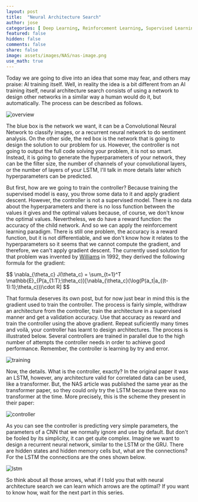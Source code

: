 ```yaml
---
layout: post
title:  "Neural Architecture Search"
author: jose
categories: [ Deep Learning, Reinforcement Learning, Supervised Learning, Happy Ideas ]
featured: false
hidden: false
comments: false
share: false
image: assets/images/NAS/nas-image.png
use_math: true
---
```


Today we are going to dive into an idea that some may fear, and others may praise: AI training itself. Well, in reality the idea is a bit different from an AI training itself, neural architecture search consists of using a network to design other networks in a similar way a human would do it, but automatically. The process can be described as follows.

<p class="text-center"><img class="shadow" src="{{site.baseurl}}/assets/images/NAS/overview.png" alt="overview" /></p>

The blue box is the network we want, it can be a Convolutional Neural Network to classify images, or a recurrent neural network to do sentiment analysis. On the other side, the red box is the network that is going to design the solution to our problem for us. However, the controller is not going to output the full code solving your problem, it is not so smart. Instead, it is going to generate the hyperparameters of your network, they can be the filter size, the number of channels of your convolutional layers, or the number of layers of your LSTM, I'll talk in more details later which hyperparameters can be predicted. 

But first, how are we going to train the controller? Because training the supervised model is easy, you throw some data to it and apply gradient descent. However, the controller is not a supervised model. There is no data about the hyperparameters and there is no loss function between the values it gives and the optimal values because, of course, we don't know the optimal values. Nevertheless, we do have a reward function: the accuracy of the child network. And so we can apply the reinforcement learning paradigm. There is still one problem, the accuracy is a reward function, but it is not differentiable, and we don't know how it relates to the hyperparameters so it seems that we cannot compute the gradient, and therefore, we can't apply gradient descent. The currently used solution for that problem was invented by [Williams](https://link.springer.com/article/10.1007/BF00992696) in 1992, they derived the following formula for the gradient:
<div>
$$
  \nabla_{\theta_c} J(\theta_c) = \sum_{t=1}^T \mathbb{E}_{P(a_{1:T};\theta_c)}[\nabla_{\theta_c}(\log(P(a_t|a_{(t-1):1};\theta_c)))\cdot R]
$$
</div>

That formula deserves its own post, but for now just bear in mind this is the gradient used to train the controller. The process is fairly simple, withdraw an architecture from the controller, train the architecture in a supervised manner and get a validation accuracy. Use that accuracy as reward and train the controller using the above gradient. Repeat suficiently many times and voilà, your controller has learnt to design architectures. The process is illustrated below. Several controllers are trained in parallel due to the high number of attempts the controller needs in order to achieve good performance. Remember, the controller is learning by try and error.

<p class="text-center"><img class="shadow" src="{{site.baseurl}}/assets/images/NAS/training.png" alt="training" /></p>

Now, the details. What is the controller, exactly? In the original paper it was an LSTM, however, any architecture valid for correlated data can be used, like a transformer. But, the NAS article was published the same year as the transformer paper, so they could only try the LSTM because there was no transformer at the time. More precisely, this is the scheme they present in their paper:

<p class="text-center"><img class="shadow" src="{{site.baseurl}}/assets/images/NAS/controller.png" alt="controller" /></p>

As you can see the controller is predicting very simple parameters, the parameters of a CNN that we normally ignore and use by default. But don't be fooled by its simplicity, it can get quite complex. Imagine we want to design a recurrent neural network, similar to the LSTM or the GRU. There are hidden states and hidden memory cells but, what are the connections? For the LSTM the connections are the ones shown below.

<p class="text-center"><img class="shadow" src="{{site.baseurl}}/assets/images/NAS/lstm.png" alt="lstm" /></p>

So think about all those arrows, what if I told you that with neural architecture search we can learn which arrows are the optimal? If you want to know how, wait for the next part in this series.

